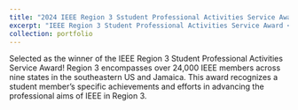 ```yaml
---
title: "2024 IEEE Region 3 Sstudent Professional Activities Service Award"
excerpt: "IEEE Region 3 Student Professional Activities Service Award <br/><img src='/images/IEEE_R3.pdf' width='500' height='300'>"
collection: portfolio
---
```


Selected as the winner of the IEEE Region 3 Student Professional Activities Service Award! Region 3 encompasses over 24,000 IEEE members across nine states in the southeastern US and Jamaica. This award recognizes a student member’s specific achievements and efforts in advancing the professional aims of IEEE in Region 3.
